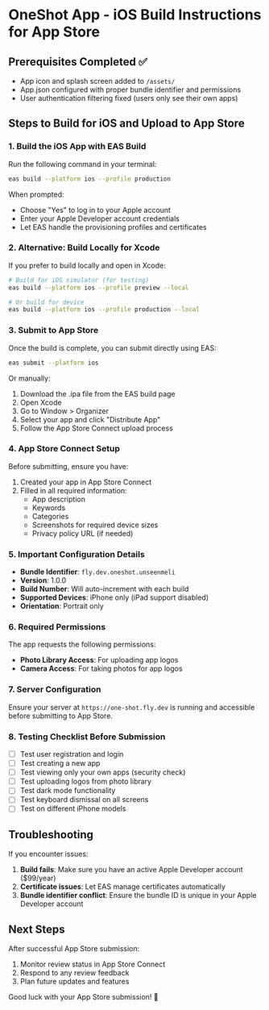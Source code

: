 # OneShot App - iOS Build Instructions for App Store

## Prerequisites Completed ✅
- App icon and splash screen added to `/assets/`
- App.json configured with proper bundle identifier and permissions
- User authentication filtering fixed (users only see their own apps)

## Steps to Build for iOS and Upload to App Store

### 1. Build the iOS App with EAS Build

Run the following command in your terminal:
```bash
eas build --platform ios --profile production
```

When prompted:
- Choose "Yes" to log in to your Apple account
- Enter your Apple Developer account credentials
- Let EAS handle the provisioning profiles and certificates

### 2. Alternative: Build Locally for Xcode

If you prefer to build locally and open in Xcode:
```bash
# Build for iOS simulator (for testing)
eas build --platform ios --profile preview --local

# Or build for device
eas build --platform ios --profile production --local
```

### 3. Submit to App Store

Once the build is complete, you can submit directly using EAS:
```bash
eas submit --platform ios
```

Or manually:
1. Download the .ipa file from the EAS build page
2. Open Xcode
3. Go to Window > Organizer
4. Select your app and click "Distribute App"
5. Follow the App Store Connect upload process

### 4. App Store Connect Setup

Before submitting, ensure you have:
1. Created your app in App Store Connect
2. Filled in all required information:
   - App description
   - Keywords
   - Categories
   - Screenshots for required device sizes
   - Privacy policy URL (if needed)

### 5. Important Configuration Details

- **Bundle Identifier**: `fly.dev.oneshot.unseenmeli`
- **Version**: 1.0.0
- **Build Number**: Will auto-increment with each build
- **Supported Devices**: iPhone only (iPad support disabled)
- **Orientation**: Portrait only

### 6. Required Permissions

The app requests the following permissions:
- **Photo Library Access**: For uploading app logos
- **Camera Access**: For taking photos for app logos

### 7. Server Configuration

Ensure your server at `https://one-shot.fly.dev` is running and accessible before submitting to App Store.

### 8. Testing Checklist Before Submission

- [ ] Test user registration and login
- [ ] Test creating a new app
- [ ] Test viewing only your own apps (security check)
- [ ] Test uploading logos from photo library
- [ ] Test dark mode functionality
- [ ] Test keyboard dismissal on all screens
- [ ] Test on different iPhone models

## Troubleshooting

If you encounter issues:

1. **Build fails**: Make sure you have an active Apple Developer account ($99/year)
2. **Certificate issues**: Let EAS manage certificates automatically
3. **Bundle identifier conflict**: Ensure the bundle ID is unique in your Apple Developer account

## Next Steps

After successful App Store submission:
1. Monitor review status in App Store Connect
2. Respond to any review feedback
3. Plan future updates and features

Good luck with your App Store submission! 🚀